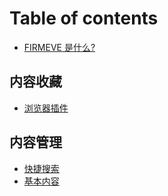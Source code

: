 # Table of contents

* [FIRMEVE 是什么?](README.md)

## 内容收藏

* [浏览器插件](collect/plugin.md)

## 内容管理

* [快捷搜索](content/search.md)
* [基本内容](content/content.md)

